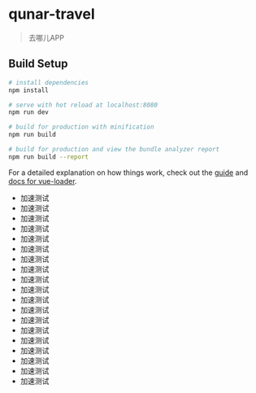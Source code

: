 # qunar-travel

> 去哪儿APP

## Build Setup

``` bash
# install dependencies
npm install

# serve with hot reload at localhost:8080
npm run dev

# build for production with minification
npm run build

# build for production and view the bundle analyzer report
npm run build --report
```

For a detailed explanation on how things work, check out the [guide](http://vuejs-templates.github.io/webpack/) and [docs for vue-loader](http://vuejs.github.io/vue-loader).

- 加速测试
- 加速测试
- 加速测试
- 加速测试
- 加速测试
- 加速测试
- 加速测试
- 加速测试
- 加速测试
- 加速测试
- 加速测试
- 加速测试
- 加速测试
- 加速测试
- 加速测试
- 加速测试
- 加速测试
- 加速测试
- 加速测试
